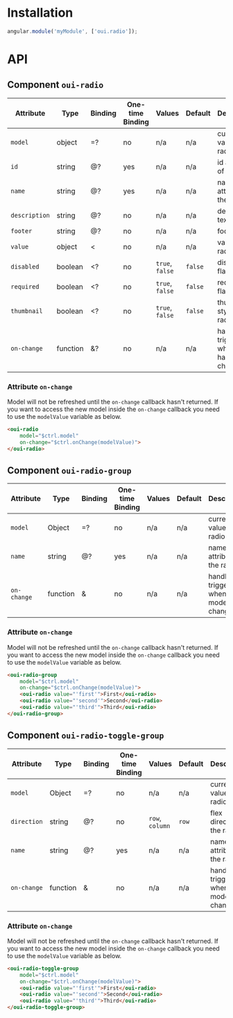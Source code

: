 # Installation

```js
angular.module('myModule', ['oui.radio']);
```

# API

## Component `oui-radio`

| Attribute     | Type      | Binding   | One-time Binding  | Values              | Default   | Description
| ----          | ----      | ----      | ----              | ----                | ----      | ----
| `model`       | object    | =?        | no                | n/a                 | n/a       | current value of the radio
| `id`          | string    | @?        | yes               | n/a                 | n/a       | id attribute of the radio
| `name`        | string    | @?        | yes               | n/a                 | n/a       | name attribute of the radio
| `description` | string    | @?        | no                | n/a                 | n/a       | description text
| `footer`      | string    | @?        | no                | n/a                 | n/a       | footer text
| `value`       | object    | <         | no                | n/a                 | n/a       | value of the radio
| `disabled`    | boolean   | <?        | no                | `true`, `false`     | `false`   | disabled flag
| `required`    | boolean   | <?        | no                | `true`, `false`     | `false`   | required flag
| `thumbnail`   | boolean   | <?        | no                | `true`, `false`     | `false`   | thumbnail style of the radio
| `on-change`   | function  | &?        | no                | n/a                 | n/a       | handler triggered when value has changed

### Attribute `on-change`

Model will not be refreshed until the `on-change` callback hasn't returned. If you want to access the new model inside the `on-change` callback you need to use the `modelValue` variable as below.

```html
<oui-radio
    model="$ctrl.model"
    on-change="$ctrl.onChange(modelValue)">
</oui-radio>
```

## Component `oui-radio-group`

| Attribute     | Type      | Binding   | One-time Binding  | Values  | Default | Description
| ----          | ----      | ----      | ----              | ----    | ----    | ----
| `model`       | Object    | =?        | no                | n/a     | n/a     | current value of the radio
| `name`        | string    | @?        | yes               | n/a     | n/a     | name attribute of the radio
| `on-change`   | function  | &         | no                | n/a     | n/a     | handler triggered when model has changed

### Attribute `on-change`

Model will not be refreshed until the `on-change` callback hasn't returned. If you want to access the new model inside the `on-change` callback you need to use the `modelValue` variable as below.

```html
<oui-radio-group
    model="$ctrl.model"
    on-change="$ctrl.onChange(modelValue)">
    <oui-radio value="'first'">First</oui-radio>
    <oui-radio value="'second'">Second</oui-radio>
    <oui-radio value="'third'">Third</oui-radio>
</oui-radio-group>
```

## Component `oui-radio-toggle-group`

| Attribute     | Type      | Binding   | One-time Binding  | Values          | Default | Description
| ----          | ----      | ----      | ----              | ----            | ----    | ----
| `model`       | Object    | =?        | no                | n/a             | n/a     | current value of the radio
| `direction`   | string    | @?        | no                | `row`, `column` | `row`   | flex direction of the radio
| `name`        | string    | @?        | yes               | n/a             | n/a     | name attribute of the radio
| `on-change`   | function  | &         | no                | n/a             | n/a     | handler triggered when model has changed

### Attribute `on-change`

Model will not be refreshed until the `on-change` callback hasn't returned. If you want to access the new model inside the `on-change` callback you need to use the `modelValue` variable as below.

```html
<oui-radio-toggle-group
    model="$ctrl.model"
    on-change="$ctrl.onChange(modelValue)">
    <oui-radio value="'first'">First</oui-radio>
    <oui-radio value="'second'">Second</oui-radio>
    <oui-radio value="'third'">Third</oui-radio>
</oui-radio-toggle-group>
```
